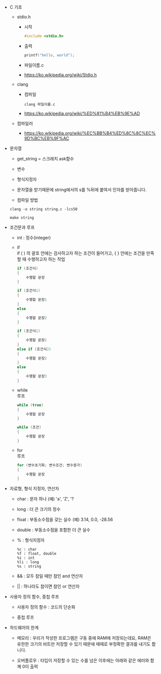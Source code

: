 * C 기초
    * stdio.h
        * 시작
            ```c
            #include <stdio.h>
            ```

        * 출력
            ```c
            printf("hello, world");
            ```

        * 파일이름.c

        * https://ko.wikipedia.org/wiki/Stdio.h

    * clang
        * 컴파일
            ```shell
            clang 파일이름.c 
            ```
        * https://ko.wikipedia.org/wiki/%ED%81%B4%EB%9E%AD
    
    * 컴파일러
        * https://ko.wikipedia.org/wiki/%EC%BB%B4%ED%8C%8C%EC%9D%BC%EB%9F%AC

* 문자열
    * get_string = 스크래치 ask함수
    
    * 변수
    
    * 형식지정자
    
    * 문자열을 받기때문에 string에서의 s를 %뒤에 붙여서 인자를 받아줍니다.

    * 컴파일 방법
    ```shell
    clang -o string string.c -lcs50
    ```

    ```shell
    make string
    ```

* 조건문과 루프
    * int : 정수(integer)
    
    * if<br>
    if ( ) 의 괄호 안에는 검사하고자 하는 조건이 들어가고, { } 안에는 조건을 만족할 때 수행하고자 하는 작업

        ```c
        if (조건식)
        {
            수행할 문장
        }
        ```

        ```c
        if (조건식1)
        {
            수행할 문장1
        }
        else
        {
            수행할 문장2
        }
        ``` 

        ```c
        if (조건식1)
        {
            수행할 문장1
        }
        else if (조건식2)
        {
            수행할 문장2
        }
        else
        {
            수행할 문장3
        }
        ```
    
    * while<br>
    루프

        ```c
        while (true)
        {
            수행할 문장
        }
        ```

        ```c
        while (조건)
        {
            수행할 문장
        }
        ```
    
    * for<br>
    루프

        ```c
        for (변수초기화; 변수조건; 변수증가)
        {
            수행할 문장
        }
        ```

* 자료형, 형식 지정자, 연산자
    * char : 문자 하나 (예) 'a', 'Z', '?
    
    * long : 더 큰 크기의 정수
    
    * float : 부동소수점을 갖는 실수 (예) 3.14, 0.0, -28.56
    
    * double : 부동소수점을 포함한 더 큰 실수
    
    * % : 형식지정자
        ```
        %c : char
        %f : float, double
        %i : int
        %li : long
        %s : string
        ```
    
    * && : 모두 참일 때만 참인 and 연산자
    
    * || : 하나라도 참이면 참인 or 연산자

* 사용자 정의 함수, 중첩 루프
    * 사용자 정의 함수 : 코드의 단순화

    * 중첩 루프

* 하드웨어의 한계
    * 메모리 : 우리가 작성한 프로그램은 구동 중에 RAM에 저장되는데요, RAM은 유한한 크기의 비트만 저장할 수 있기 때문에 때때로 부정확한 결과를 내기도 합니다.

    * 오버플로우 : 타입이 저장할 수 있는 수를 넘은 이후에는 아래와 같은 에러와 함께  0이 출력
